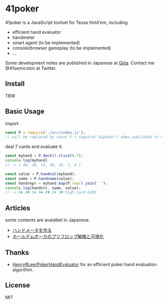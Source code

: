 # 41poker

41poker is a JavaScript toolset for Texas Hold'em, including

- efficient hand evaluator
- handmeter
- smart agent (to be implemented)
- console/browser gameplay (to be implemented)
- ...

Some development notes are published in Japanese at [Qiita](https://qiita.com/41semicolon).
Contact me @41semicolon at Twitter.

## Install

TBW

## Basic Usage

import

```js
const P = require('./src/index.js');
// will be replaced by const P = require('41poker') when published to npm;
```

deal 7 cards and evaluate it.

```js
const myhand = P.deck().slice(0,7);
console.log(myhand)
// -> [ 46, 48, 13, 30, 16, 1, 4 ]

const value = P.handval(myhand);
const name = P.handname(value);
const handrepr = myhand.map(P.repr).join(' ');
console.log(handstr, name, value);
// -> K♣ A♥ 5♦ 9♣ 6♥ 2♦ 3♥ high card 6305
```

## Articles

some contents are avaialbel in Japanese.

- [ハンドメータを作る](https://qiita.com/41semicolon/items/4734c9b082c9e1964f1c)
- [ホールデムポーカのプリフロップ戦略と可視化](https://qiita.com/41semicolon/items/c5a33e516999d5108cda)


## Thanks

* [HenryRLee/PokerHandEvaluator](https://github.com/HenryRLee/PokerHandEvaluator/) for an efficient poker hand evaluation algorithm.

## License

MIT
